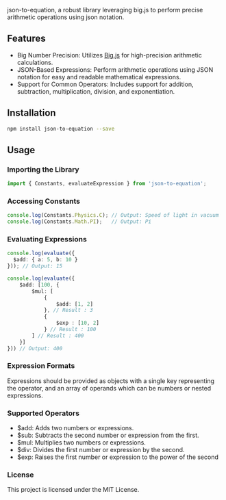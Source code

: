 json-to-equation, a robust library leveraging big.js to perform precise arithmetic operations using json notation.

##  Features 

- Big Number Precision: Utilizes [Big.js](https://github.com/MikeMcl/big.js/) for high-precision arithmetic calculations.
- JSON-Based Expressions: Perform arithmetic operations using JSON notation for easy and readable mathematical expressions.
- Support for Common Operators: Includes support for addition, subtraction, multiplication, division, and exponentiation.

## Installation
```sh 
npm install json-to-equation --save
```


## Usage

### Importing the Library
```ts
import { Constants, evaluateExpression } from 'json-to-equation';
```

### Accessing Constants
```ts
console.log(Constants.Physics.C); // Output: Speed of light in vacuum
console.log(Constants.Math.PI);   // Output: Pi
```

### Evaluating Expressions
```ts
console.log(evaluate({
  $add: { a: 5, b: 10 }
})); // Output: 15

console.log(evaluate({
    $add: [100, {
        $mul: [
            {
                $add: [1, 2]
            }, // Result : 3 
            {
                $exp : [10, 2]
            } // Result : 100 
        ] // Result : 400 
    }]
})) // Output: 400
```

### Expression Formats
Expressions should be provided as objects with a single key representing the operator, and an array of operands which can be numbers or nested expressions.


### Supported Operators
- $add: Adds two numbers or expressions.
- $sub: Subtracts the second number or expression from the first.
- $mul: Multiplies two numbers or expressions.
- $div: Divides the first number or expression by the second.
- $exp: Raises the first number or expression to the power of the second


### License
This project is licensed under the MIT License.